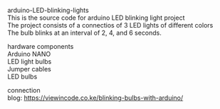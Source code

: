  arduino-LED-blinking-lights   <br>
This is the source code for arduino LED blinking light project<br>
The project consists of a connectios of 3 LED lights of different colors <br>
The bulb blinks at an interval of 2, 4, and 6 seconds.<br>

hardware components <br>
Arduino NANO <br>
LED light bulbs <br>
Jumper cables <br>
LED bulbs <br>

connection <br>
blog: https://viewincode.co.ke/blinking-bulbs-with-arduino/


